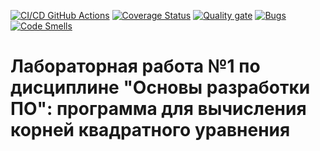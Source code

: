 [![CI/CD GitHub Actions](https://github.com/ivanapollo/roots-of-quadratic/actions/workflows/test-action.yml/badge.svg)](https://github.com/ivanapollo/roots-of-quadratic/actions/workflows/test-action.yml)
[![Coverage Status](https://coveralls.io/repos/github/ivanapollo/roots-of-quadratic/badge.svg?branch=main)](https://coveralls.io/github/ivanapollo/roots-of-quadratic?branch=main)
[![Quality gate](https://sonarcloud.io/api/project_badges/quality_gate?project=ivanapollo_roots-of-quadratic)](https://sonarcloud.io/summary/new_code?id=ivanapollo_roots-of-quadratic)
[![Bugs](https://sonarcloud.io/api/project_badges/measure?project=ivanapollo_roots-of-quadratic&metric=bugs)](https://sonarcloud.io/summary/new_code?id=ivanapollo_roots-of-quadratic)
[![Code Smells](https://sonarcloud.io/api/project_badges/measure?project=ivanapollo_roots-of-quadratic&metric=code_smells)](https://sonarcloud.io/summary/new_code?id=ivanapollo_roots-of-quadratic)

# Лабораторная работа №1 по дисциплине "Основы разработки ПО": программа для вычисления корней квадратного уравнения
